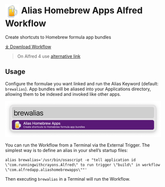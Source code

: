 # <img src='Workflow/icon.png' width='45' align='center' alt='icon'> Alias Homebrew Apps Alfred Workflow

Create shortcuts to Homebrew formula app bundles

<a href='https://github.com/alfredapp/alias-homebrew-apps-workflow/releases/latest/download/Alias.Homebrew.Apps.alfredworkflow'>⤓ Download Workflow</a>

> On Alfred 4 use <a href='https://github.com/alfredapp/alias-homebrew-apps-workflow/releases/download/2022.2/Alias.Homebrew.Apps.alfredworkflow'>alternative link</a>

## Usage

Configure the formulae you want linked and run the Alias Keyword (default: `brewalias`). App bundles will be aliased into your Applications directory, allowing them to be indexed and invoked like other apps.

![Alfred search for brewalias](Workflow/images/about/brewalias.png)

You can run the Workflow from a Terminal via the External Trigger. The simplest way is to define an alias in your shell’s startup files:

```
alias brewalias='/usr/bin/osascript -e "tell application id \"com.runningwithcrayons.Alfred\" to run trigger \"build\" in workflow \"com.alfredapp.aliashomebrewapps\""'
```

Then executing `brewalias` in a Terminal will run the Workflow.
